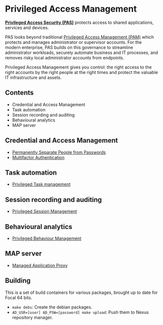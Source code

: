 # Privileged Access Management

**[Privileged Access Security (PAS)](https://www.osirium.com/privileged-access-management)**  protects access to shared applications, services and devices.

PAS looks beyond traditional [Privileged Access Management (PAM)](https://www.osirium.com/privileged-access-management) which protects and manages administrator or supervisor accounts. For the modern enterprise, PAS builds on this governance to streamline administrator workloads, securely automate business and IT processes, and removes risky local administrator accounts from endpoints.

Privileged Access Management gives you control: the right access to the right accounts by the right people at the right times and protect the valuable IT infrastructure and assets.

## Contents

- Credential and Access Management
- Task automation
- Session recording and auditing
- Behavioural analytics
- MAP server

## Credential and Access Management

- [Permanently Separate People from Passwords](https://www.osirium.com/products/pam-detail/pam-credential-management)
- [Multifactor Authentication](https://www.osirium.com/products/pam-detail/pam-credential-management)

## Task automation

- [Privileged Task management](https://www.osirium.com/products/pam-detail/pam-task-management)

## Session recording and auditing

- [Privileged Session Management](https://www.osirium.com/product-details/session-management)

## Behavioural analytics

- [Privileged Behaviour Management](https://www.osirium.com/products/pam-detail/pam-behaviour-management)

## MAP server

- [Managed Application Proxy](https://www.osirium.com/product-details/map-server)

## Building

This is a set of build containers for various packages, brought up to date for Focal 64 bits.

- `make debs`: Create the debian packages.
- `AD_USR=[user] AD_PSW=[password] make upload`: Push them to Nexus repository manager.
